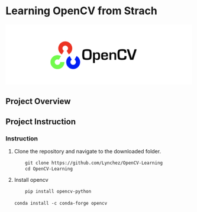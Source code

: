 # Learning OpenCV from Strach

[//]: # (Image Reference)

[img]: ./DATA/opencv-1.png "SLAM"

![SLAM][img]

## Project Overview


## Project Instruction

### Instruction

1. Clone the repository and navigate to the downloaded folder.
	```
		git clone https://github.com/Lynchez/OpenCV-Learning
		cd OpenCV-Learning
	```
2. Install opencv
	```
		pip install opencv-python
    
    conda install -c conda-forge opencv
	```
